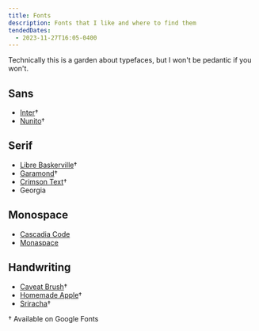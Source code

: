 ```yaml
---
title: Fonts
description: Fonts that I like and where to find them
tendedDates:
  - 2023-11-27T16:05-0400
---
```


Technically this is a garden about typefaces, but I won't be pedantic if you
won't.

## Sans

- [Inter](https://fonts.google.com/specimen/Inter)†
- [Nunito](https://fonts.google.com/specimen/Nunito)†

## Serif

- [Libre Baskerville](https://fonts.google.com/specimen/Libre+Baskerville)†
- [Garamond](https://fonts.google.com/specimen/EB+Garamond)†
- [Crimson Text](https://fonts.google.com/specimen/Crimson+Text)†
- Georgia

## Monospace

- [Cascadia Code](https://github.com/microsoft/cascadia-code)
- [Monaspace](https://github.com/githubnext/monaspace)

## Handwriting

- [Caveat Brush](https://fonts.google.com/specimen/Caveat+Brush)†
- [Homemade Apple](https://fonts.google.com/specimen/Homemade+Apple)†
- [Sriracha](https://fonts.google.com/specimen/Sriracha)†

† Available on Google Fonts
